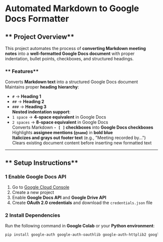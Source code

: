 #  Automated Markdown to Google Docs Formatter  

## ** Project Overview**  
This project automates the process of **converting Markdown meeting notes** into a **well-formatted Google Docs document** with proper indentation, bullet points, checkboxes, and structured headings.  

### ** Features**
Converts **Markdown text** into a structured Google Docs document  
 Maintains proper **heading hierarchy**:  
   - `#` → **Heading 1**  
   - `##` → **Heading 2**  
   - `###` → **Heading 3**  
 **Nested indentation support**:  
   - `1 space` → **4-space equivalent** in Google Docs  
   - `2 spaces` → **8-space equivalent** in Google Docs  
 Converts Markdown **`- [ ]` checkboxes** into **Google Docs checkboxes**  
 Highlights **assignee mentions (`@name`)** in **bold blue**  
 **Italicizes and grays out footer text** (e.g., "Meeting recorded by...")  
 Clears existing document content before inserting new formatted text  

---

## ** Setup Instructions**
### **1 Enable Google Docs API**  
1. Go to [Google Cloud Console](https://console.cloud.google.com/)  
2. Create a new project  
3. Enable **Google Docs API** and **Google Drive API**  
4. Create **OAuth 2.0 credentials** and download the `credentials.json` file  

### **2 Install Dependencies**  
Run the following command in **Google Colab** or your **Python environment**:  
```bash
pip install google-auth google-auth-oauthlib google-auth-httplib2 google-api-python-client markdown2
